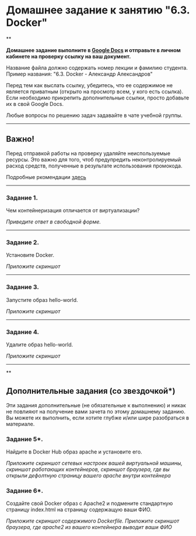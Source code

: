 # Домашнее задание к занятию "6.3. Docker"

**

**Домашнее задание выполните в [Google Docs](https://docs.google.com/) и отправьте в личном кабинете на проверку ссылку на ваш документ.** 

Название файла должно содержать номер лекции и фамилию студента. Пример названия: "6.3. Docker - Александр Александров"

Перед тем как выслать ссылку, убедитесь, что ее содержимое не является приватным (открыто на просмотр всем, у кого есть ссылка). Если необходимо прикрепить дополнительные ссылки, просто добавьте их в свой Google Docs.

Любые вопросы по решению задач задавайте в чате учебной группы.

---

 

## Важно!

Перед отправкой работы на проверку удаляйте неиспользуемые ресурсы.
Это важно для того, чтоб предупредить неконтролируемый расход средств, полученные в результате использования промокода.

Подробные ркомендации [здесь](https://github.com/netology-code/sdvps-homeworks/tree/main/recommend)

---

### Задание 1. 

Чем контейнеризация отличается от виртуализации?

*Приведите ответ в свободной форме.*

---

### Задание 2. 

Установите Docker.

*Приложите скриншот*

---

### Задание 3. 

Запустите образ hello-world.

*Приложите скриншот*

---

### Задание 4. 

Удалите образ hello-world.

*Приложите скриншот*

---

**

## Дополнительные задания (со звездочкой*)
Эти задания дополнительные (не обязательные к выполнению) и никак не повлияют на получение вами зачета по этому домашнему заданию. Вы можете их выполнить, если хотите глубже и/или шире разобраться в материале.

### Задание 5*. 

Найдите в Docker Hub образ apache и установите его.

*Приложите скриншот сетевых настроек вашей виртуальной машины,
скриншот работающих контейнеров,
скриншот браузера, где вы открыли дефолтную страницу вашего apache внутри контейнера*

### Задание 6*.

Создайте свой Docker образ с Apache2 и подмените стандартную страницу index.html на страницу содержащую ваши ФИО.

*Приложите скриншот содержимого Dockerfile.
Приложите скриншот браузера, где apache2 из вашего контейнера выводит ваши ФИО*
